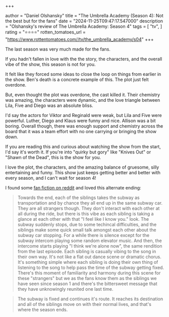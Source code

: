 +++

author = "Daniel Olshansky"
title = "The Umbrella Academy (Season 4): Not the best but for the fans"
date = "2024-11-25T09:47:17.547000"
description = "Olshansky's review of The Umbrella Academy: Season 4"
tags = [
    "tv",
]
rating = "⭐⭐⭐⭐"
rotten_tomatoes_url = "https://www.rottentomatoes.com//tv/the_umbrella_academy/s04"
+++

The last season was very much made for the fans.

If you hadn't fallen in love with the the story, the characters, and the overall vibe
of the show, this season is not for you.

It felt like they forced some ideas to close the loop on things from earlier in
the show. Ben's death is a concrete example of this. The plot just felt overdone.

But, even thought the plot was overdone, the cast killed it. Their chemistry was
amazing, the characters were dynamic, and the love triangle between Lila, Five
and Diego was an absolute bliss.

I'd say the actors for Viktor and Reginald were weak, but Lila and Five were powerful.
Luther, Diego and Klaus were funny and nice. Allison was a bit boring. Overall though,
there was enough support and chemistry across the board that it was a team effort
with no one carrying or bringing the show down.

If you are reading this and curious about watching the show from the start, I'd
say it's worth it. If you're into "quirky but gory" like "Knives Out" or "Shawn of
the Dead", this is the show for you.

I love the plot, the characters, and the amazing balance of gruesome, silly entertaining and funny. This show just keeps getting better and better with every season, and I can't wait for season 4!

I found some [fan fiction on reddit](https://www.reddit.com/r/UmbrellaAcademy/comments/1enoays/spoilers_this_is_how_the_umbrella_academy_finale) and loved this alternate ending:

> Towards the end, each of the siblings takes the subway as transportation and by chance they all end up in the same subway car. They are all strangers though. They don't interact with each other at all during the ride, but there is this vibe as each sibling is taking a glance at each other with that "I feel like I know you." look. The subway suddenly stops, due to some techincal difficulties, and the siblings make some quick small talk amongst each other about the subway car stopping. For a while there is silence except for the subway intercom playing some random elevator music. And then, the intercome starts playing "I think we're alone now", the same rendition from the last episode. Each sibling is casually vibing to the song in their own way. It's not like a flat out dance scene or dramatic chorus. It's something simple where each sibling is doing their own thing of listening to the song to help pass the time of the subway getting fixed. There's this moment of familiarity and harmony during this scene for these "strangers" but we as the fans know them as the siblings we have seen since season 1 and there's the bittersweet message that they have unknowingly reunited one last time.

> The subway is fixed and continues it's route. It reaches its destination and all of the siblings move on with their normal lives, and that's where the season ends.

